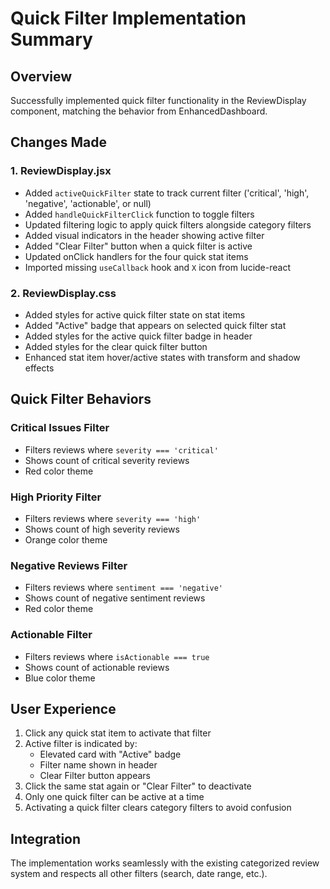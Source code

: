 # Quick Filter Implementation Summary

## Overview
Successfully implemented quick filter functionality in the ReviewDisplay component, matching the behavior from EnhancedDashboard.

## Changes Made

### 1. ReviewDisplay.jsx
- Added `activeQuickFilter` state to track current filter ('critical', 'high', 'negative', 'actionable', or null)
- Added `handleQuickFilterClick` function to toggle filters
- Updated filtering logic to apply quick filters alongside category filters
- Added visual indicators in the header showing active filter
- Added "Clear Filter" button when a quick filter is active
- Updated onClick handlers for the four quick stat items
- Imported missing `useCallback` hook and `X` icon from lucide-react

### 2. ReviewDisplay.css
- Added styles for active quick filter state on stat items
- Added "Active" badge that appears on selected quick filter stat
- Added styles for the active quick filter badge in header
- Added styles for the clear quick filter button
- Enhanced stat item hover/active states with transform and shadow effects

## Quick Filter Behaviors

### Critical Issues Filter
- Filters reviews where `severity === 'critical'`
- Shows count of critical severity reviews
- Red color theme

### High Priority Filter
- Filters reviews where `severity === 'high'`
- Shows count of high severity reviews
- Orange color theme

### Negative Reviews Filter
- Filters reviews where `sentiment === 'negative'`
- Shows count of negative sentiment reviews
- Red color theme

### Actionable Filter
- Filters reviews where `isActionable === true`
- Shows count of actionable reviews
- Blue color theme

## User Experience
1. Click any quick stat item to activate that filter
2. Active filter is indicated by:
   - Elevated card with "Active" badge
   - Filter name shown in header
   - Clear Filter button appears
3. Click the same stat again or "Clear Filter" to deactivate
4. Only one quick filter can be active at a time
5. Activating a quick filter clears category filters to avoid confusion

## Integration
The implementation works seamlessly with the existing categorized review system and respects all other filters (search, date range, etc.).